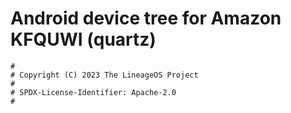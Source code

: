 # Android device tree for Amazon KFQUWI (quartz)

```
#
# Copyright (C) 2023 The LineageOS Project
#
# SPDX-License-Identifier: Apache-2.0
#
```

